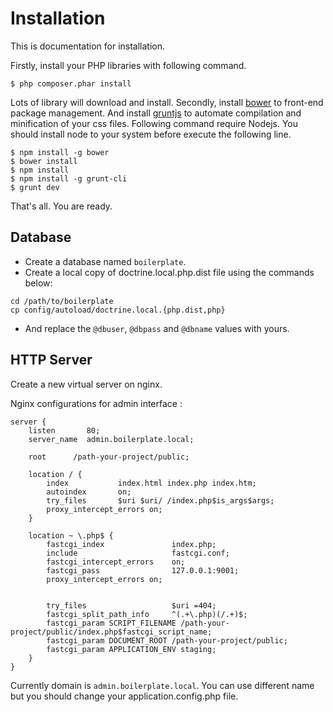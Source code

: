 # Installation
This is documentation for installation.

Firstly, install your PHP libraries with following command.

```
$ php composer.phar install
```

Lots of library will download and install. 
Secondly, install [bower](https://github.com/bower/bower) to front-end package management. 
And install [gruntjs](http://gruntjs.com/) to automate compilation and minification of your css files.
Following command require Nodejs. You should install node to your system before execute the following line.

```
$ npm install -g bower
$ bower install
$ npm install
$ npm install -g grunt-cli
$ grunt dev
```

That's all. You are ready. 

## Database
 - Create a database named `boilerplate`.
 - Create a local copy of doctrine.local.php.dist file using the commands below:

```
cd /path/to/boilerplate
cp config/autoload/doctrine.local.{php.dist,php}
```

 - And replace the `@dbuser`, `@dbpass` and `@dbname` values with yours.

## HTTP Server

Create a new virtual server on nginx.

Nginx configurations for admin interface : 

```
server {
    listen       80;
    server_name  admin.boilerplate.local;

    root      /path-your-project/public;

    location / {
        index           index.html index.php index.htm;
        autoindex       on;
        try_files       $uri $uri/ /index.php$is_args$args;
        proxy_intercept_errors on;
    }

    location ~ \.php$ {
        fastcgi_index               index.php;
        include                     fastcgi.conf;
        fastcgi_intercept_errors    on;
        fastcgi_pass                127.0.0.1:9001;
        proxy_intercept_errors on;


        try_files                   $uri =404;
        fastcgi_split_path_info     ^(.+\.php)(/.+)$;
        fastcgi_param SCRIPT_FILENAME /path-your-project/public/index.php$fastcgi_script_name;
        fastcgi_param DOCUMENT_ROOT /path-your-project/public;
        fastcgi_param APPLICATION_ENV staging;
    }
}
```

Currently domain is `admin.boilerplate.local`. You can use different name but you should change your application.config.php file.
